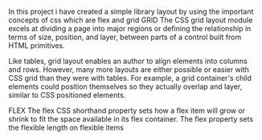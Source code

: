 In this project i have created a simple library layout by using the important concepts of css which are flex and grid
GRID
The CSS grid layout module excels at dividing a page into major regions or defining the relationship in terms of size, position, and layer, between parts of a control built from HTML primitives.

Like tables, grid layout enables an author to align elements into columns and rows. However, many more layouts are either possible or easier with CSS grid than they were with tables. For example, a grid container's child elements could position themselves so they actually overlap and layer, similar to CSS positioned elements.

FLEX
The flex CSS shorthand property sets how a flex item will grow or shrink to fit the space available in its flex container.
The flex property sets the flexible length on flexible items
